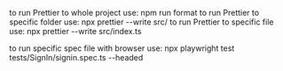 to run Prettier to whole project use: npm run format
to run Prettier to specific folder use: npx prettier --write src/
to run Prettier to specific file use: npx prettier --write src/index.ts



 to run specific spec file with browser use: npx playwright test tests/SignIn/signin.spec.ts --headed